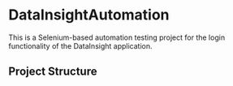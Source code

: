 # DataInsightAutomation 
This is a Selenium-based automation testing project for the login functionality of the DataInsight application. 
## Project Structure
